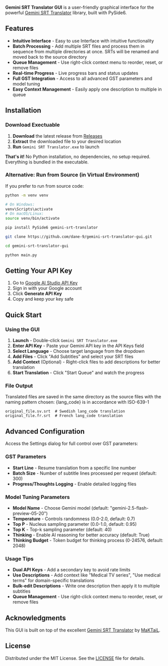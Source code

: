 **Gemini SRT Translator GUI** is a user-friendly graphical interface for the powerful [Gemini SRT Translator](https://github.com/MaKTaiL/gemini-srt-translator) library, built with PySide6.

## Features

- **Intuitive Interface** - Easy to use Interface with intuitive functionality
- **Batch Processing** - Add multiple SRT files and process them in sequence from multiple directories at once. SRTs will be renamed and moved back to the source directory
- **Queue Management** - Use right-click context menu to reorder, reset, or remove files
- **Real-time Progress** - Live progress bars and status updates
- **Full GST Integration** - Access to all advanced GST parameters and model tuning
- **Easy Context Management** - Easily apply one description to multiple in queue

## Installation

### Download Exectuable

1. **Download** the latest release from [Releases](https://github.com/yourusername/gemini-srt-translator-gui/releases)
2. **Extract** the downloaded file to your desired location
3. **Run** `Gemini SRT Translator.exe` to launch

**That's it!** No Python installation, no dependencies, no setup required. Everything is bundled in the executable.

### Alternative: Run from Source (in Virtual Environment)

If you prefer to run from source code:
```bash
python -m venv venv
```
```bash
# On Windows:
venv\Scripts\activate
# On macOS/Linux:
source venv/bin/activate
```
```bash
pip install PySide6 gemini-srt-translator
```
```bash
git clone https://github.com/dane-9/gemini-srt-translator-gui.git
```
```bash
cd gemini-srt-translator-gui
```
```bash
python main.py
```

## Getting Your API Key

1. Go to [Google AI Studio API Key](https://aistudio.google.com/apikey)
2. Sign in with your Google account
3. Click **Generate API Key**
4. Copy and keep your key safe

## Quick Start

### Using the GUI

1. **Launch** - Double-click `Gemini SRT Translator.exe`
2. **Enter API Key** - Paste your Gemini API key in the API Keys field
3. **Select Language** - Choose target language from the dropdown
4. **Add Files** - Click "Add Subtitles" and select your SRT files
5. **Add Context** (Optional) - Right-click files to add descriptions for better translation
6. **Start Translation** - Click "Start Queue" and watch the progress

### File Output

Translated files are saved in the same directory as the source files with the naming pattern chosen:
{lang_code} is in accordance with ISO-639-1
```
original_file.sv.srt  # Swedish lang_code translation
original_file.fr.srt  # French lang_code translation
```

## Advanced Configuration

Access the Settings dialog for full control over GST parameters:

### GST Parameters

- **Start Line** - Resume translation from a specific line number
- **Batch Size** - Number of subtitle lines processed per request (default: 300)
- **Progress/Thoughts Logging** - Enable detailed logging files

### Model Tuning Parameters

- **Model Name** - Choose Gemini model (default: "gemini-2.5-flash-preview-05-20")
- **Temperature** - Controls randomness (0.0-2.0, default: 0.7)
- **Top P** - Nucleus sampling parameter (0.0-1.0, default: 0.95)
- **Top K** - Top-k sampling parameter (default: 40)
- **Thinking** - Enable AI reasoning for better accuracy (default: True)
- **Thinking Budget** - Token budget for thinking process (0-24576, default: 2048)

### Usage Tips

- **Dual API Keys** - Add a secondary key to avoid rate limits
- **Use Descriptions** - Add context like "Medical TV series", "Use medical terms" for domain-specific translations
- **Bulk-edit Descriptions** - Write one description then apply it to multiple subtitles
- **Queue Management** - Use right-click context menu to reorder, reset, or remove files

## Acknowledgments

This GUI is built on top of the excellent [Gemini SRT Translator](https://github.com/MaKTaiL/gemini-srt-translator) by [MaKTaiL](https://github.com/MaKTaiL).

## License

Distributed under the MIT License. See the [LICENSE](LICENSE) file for details.
